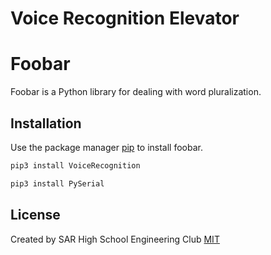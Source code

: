 # Voice Recognition Elevator

# Foobar

Foobar is a Python library for dealing with word pluralization.

## Installation

Use the package manager [pip](https://pip.pypa.io/en/stable/) to install foobar.

```bash
pip3 install VoiceRecognition
```

```bash
pip3 install PySerial
```


## License
Created by SAR High School Engineering Club
[MIT](https://choosealicense.com/licenses/mit/)
